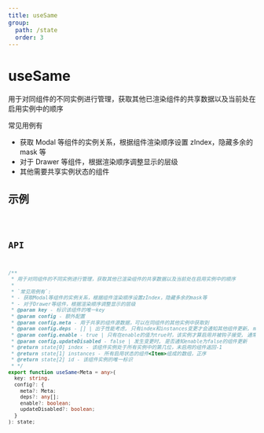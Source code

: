 ```yaml
---
title: useSame
group:
  path: /state
  order: 3
---
```


# useSame

用于对同组件的不同实例进行管理，获取其他已渲染组件的共享数据以及当前处在启用实例中的顺序

常见用例有

- 获取 Modal 等组件的实例关系，根据组件渲染顺序设置 zIndex，隐藏多余的 mask 等
- 对于 Drawer 等组件，根据渲染顺序调整显示的层级
- 其他需要共享实例状态的组件

## 示例

<code src="./useSame.demo.tsx" />

## API

```ts
/**
 * 用于对同组件的不同实例进行管理，获取其他已渲染组件的共享数据以及当前处在启用实例中的顺序
 *
 * `常见用例有`:
 * - 获取Modal等组件的实例关系，根据组件渲染顺序设置zIndex，隐藏多余的mask等
 * - 对于Drawer等组件，根据渲染顺序调整显示的层级
 * @param key - 标识该组件的唯一key
 * @param config - 额外配置
 * @param config.meta - 用于共享的组件源数据，可以在同组件的其他实例中获取到
 * @param config.deps - [] | 出于性能考虑, 只有index和instances变更才会通知其他组件更新, meta是不会通知的, 可以通过配置此项使deps任意一项变更后都通知其他组件
 * @param config.enable - true | 只有在enable的值为true时，该实例才算启用并被钩子接受, 通常为Modal等组件的toggle参数 * @return state - 同类型启用组件共享的状态
 * @param config.updateDisabled - false | 发生变更时, 是否通知enable为false的组件更新
 * @return state[0] index - 该组件实例处于所有实例中的第几位，未启用的组件返回-1
 * @return state[1] instances - 所有启用状态的组件<Item>组成的数组，正序
 * @return state[2] id - 该组件实例的唯一标识
 * */
export function useSame<Meta = any>(
  key: string,
  config?: {
    meta?: Meta;
    deps?: any[];
    enable?: boolean;
    updateDisabled?: boolean;
  }
): state;
```
